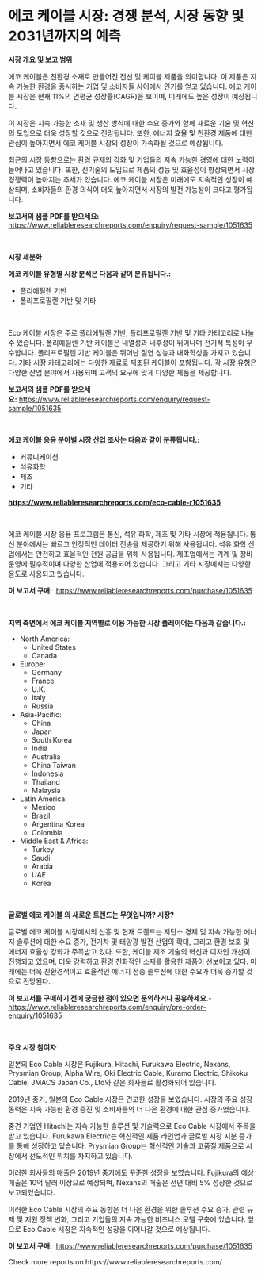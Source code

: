 <p><h1>에코 케이블 시장: 경쟁 분석, 시장 동향 및 2031년까지의 예측</h1></p><p><strong>시장 개요 및 보고 범위</strong></p>
<p><p>에코 케이블은 친환경 소재로 만들어진 전선 및 케이블 제품을 의미합니다. 이 제품은 지속 가능한 환경을 중시하는 기업 및 소비자들 사이에서 인기를 얻고 있습니다. 에코 케이블 시장은 현재 11%의 연평균 성장률(CAGR)을 보이며, 미래에도 높은 성장이 예상됩니다. </p><p>이 시장은 지속 가능한 소재 및 생산 방식에 대한 수요 증가와 함께 새로운 기술 및 혁신의 도입으로 더욱 성장할 것으로 전망됩니다. 또한, 에너지 효율 및 친환경 제품에 대한 관심이 높아지면서 에코 케이블 시장의 성장이 가속화될 것으로 예상됩니다.</p><p>최근의 시장 동향으로는 환경 규제의 강화 및 기업들의 지속 가능한 경영에 대한 노력이 늘어나고 있습니다. 또한, 신기술의 도입으로 제품의 성능 및 효율성이 향상되면서 시장 경쟁력이 높아지는 추세가 있습니다. 에코 케이블 시장은 미래에도 지속적인 성장이 예상되며, 소비자들의 환경 의식이 더욱 높아지면서 시장의 발전 가능성이 크다고 평가됩니다.</p></p>
<p><strong>보고서의 샘플 PDF를 받으세요:</strong> <a href="https://www.reliableresearchreports.com/enquiry/request-sample/1051635">https://www.reliableresearchreports.com/enquiry/request-sample/1051635</a></p>
<p>&nbsp;</p>
<p><strong>시장 세분화</strong></p>
<p><strong>에코 케이블 유형별 시장 분석은 다음과 같이 분류됩니다.:</strong></p>
<p><ul><li>폴리에틸렌 기반</li><li>폴리프로필렌 기반 및 기타</li></ul></p>
<p>&nbsp;</p>
<p><p>Eco 케이블 시장은 주로 폴리에틸렌 기반, 폴리프로필렌 기반 및 기타 카테고리로 나눌 수 있습니다. 폴리에틸렌 기반 케이블은 내열성과 내후성이 뛰어나며 전기적 특성이 우수합니다. 폴리프로필렌 기반 케이블은 뛰어난 절연 성능과 내화학성을 가지고 있습니다. 기타 시장 카테고리에는 다양한 재료로 제조된 케이블이 포함됩니다. 각 시장 유형은 다양한 산업 분야에서 사용되며 고객의 요구에 맞게 다양한 제품을 제공합니다.</p></p>
<p><strong>보고서의 샘플 PDF를 받으세요:</strong>&nbsp;<a href="https://www.reliableresearchreports.com/enquiry/request-sample/1051635">https://www.reliableresearchreports.com/enquiry/request-sample/1051635</a></p>
<p>&nbsp;</p>
<p><strong> 에코 케이블 응용 분야별 시장 산업 조사는 다음과 같이 분류됩니다.:</strong></p>
<p><ul><li>커뮤니케이션</li><li>석유화학</li><li>제조</li><li>기타</li></ul></p>
<p><strong><a href="https://www.reliableresearchreports.com/eco-cable-r1051635">https://www.reliableresearchreports.com/eco-cable-r1051635</a></strong></p>
<p>&nbsp;</p>
<p><p>에코 케이블 시장 응용 프로그램은 통신, 석유 화학, 제조 및 기타 시장에 적용됩니다. 통신 분야에서는 빠르고 안정적인 데이터 전송을 제공하기 위해 사용됩니다. 석유 화학 산업에서는 안전하고 효율적인 전원 공급을 위해 사용됩니다. 제조업에서는 기계 및 장비 운영에 필수적이며 다양한 산업에 적용되어 있습니다. 그리고 기타 시장에서는 다양한 용도로 사용되고 있습니다.</p></p>
<p><strong>이 보고서 구매:</strong>&nbsp; <a href="https://www.reliableresearchreports.com/purchase/1051635">https://www.reliableresearchreports.com/purchase/1051635</a></p>
<p>&nbsp;</p>
<p><strong>지역 측면에서 에코 케이블 지역별로 이용 가능한 시장 플레이어는 다음과 같습니다.:</strong></p>
<p><ul>
    <li>
        North America:
        <ul>
            <li>United States</li>
            <li>Canada</li>
        </ul>
    </li>
    <li>
        Europe:
        <ul>
            <li>Germany</li>
            <li>France</li>
            <li>U.K.</li>
            <li>Italy</li>
            <li>Russia</li>
        </ul>
    </li>
    <li>
        Asia-Pacific:
        <ul>
            <li>China</li>
            <li>Japan</li>
            <li>South Korea</li>
            <li>India</li>
            <li>Australia</li>
            <li>China Taiwan</li>
            <li>Indonesia</li>
            <li>Thailand</li>
            <li>Malaysia</li>
        </ul>
    </li>
    <li>
        Latin America:
        <ul>
            <li>Mexico</li>
            <li>Brazil</li>
            <li>Argentina Korea</li>
            <li>Colombia</li>
        </ul>
    </li>
    <li>
        Middle East & Africa:
        <ul>
            <li>Turkey</li>
            <li>Saudi</li>
            <li>Arabia</li>
            <li>UAE</li>
            <li>Korea</li>
        </ul>
    </li>
    </ul></p>
<p>&nbsp;</p>
<p><strong>글로벌 에코 케이블 의 새로운 트렌드는 무엇입니까? 시장?</strong></p>
<p><p>글로벌 에코 케이블 시장에서의 신흥 및 현재 트렌드는 저탄소 경제 및 지속 가능한 에너지 솔루션에 대한 수요 증가, 전기차 및 태양광 발전 산업의 확대, 그리고 환경 보호 및 에너지 효율성 강화가 주목받고 있다. 또한, 케이블 제조 기술의 혁신과 디자인 개선이 진행되고 있으며, 더욱 강력하고 환경 친화적인 소재를 활용한 제품이 선보이고 있다. 미래에는 더욱 친환경적이고 효율적인 에너지 전송 솔루션에 대한 수요가 더욱 증가할 것으로 전망된다.</p></p>
<p><strong>이 보고서를 구매하기 전에 궁금한 점이 있으면 문의하거나 공유하세요.</strong>- <a href="https://www.reliableresearchreports.com/enquiry/pre-order-enquiry/1051635">https://www.reliableresearchreports.com/enquiry/pre-order-enquiry/1051635</a></p>
<p>&nbsp;</p>
<p><strong>주요 시장 참여자</strong></p>
<p><p>일본의 Eco Cable 시장은 Fujikura, Hitachi, Furukawa Electric, Nexans, Prysmian Group, Alpha Wire, Oki Electric Cable, Kuramo Electric, Shikoku Cable, JMACS Japan Co., Ltd와 같은 회사들로 활성화되어 있습니다.</p><p>2019년 중기, 일본의 Eco Cable 시장은 견고한 성장을 보였습니다. 시장의 주요 성장 동력은 지속 가능한 환경 증진 및 소비자들의 더 나은 환경에 대한 관심 증가였습니다.</p><p>중견 기업인 Hitachi는 지속 가능한 솔루션 및 기술력으로 Eco Cable 시장에서 주목을 받고 있습니다. Furukawa Electric는 혁신적인 제품 라인업과 글로벌 시장 지분 증가를 통해 성장하고 있습니다. Prysmian Group는 혁신적인 기술과 고품질 제품으로 시장에서 선도적인 위치를 차지하고 있습니다.</p><p>이러한 회사들의 매출은 2019년 중기에도 꾸준한 성장을 보였습니다. Fujikura의 예상 매출은 10억 달러 이상으로 예상되며, Nexans의 매출은 전년 대비 5% 성장한 것으로 보고되었습니다.</p><p>이러한 Eco Cable 시장의 주요 동향은 더 나은 환경을 위한 솔루션 수요 증가, 관련 규제 및 지원 정책 변화, 그리고 기업들의 지속 가능한 비즈니스 모델 구축에 있습니다. 앞으로 Eco Cable 시장은 지속적인 성장을 이어나갈 것으로 예상됩니다.</p></p>
<p><strong>이 보고서 구매:</strong>&nbsp;&nbsp;<a href="https://www.reliableresearchreports.com/purchase/1051635">https://www.reliableresearchreports.com/purchase/1051635</a></p>
<p>Check more reports on https://www.reliableresearchreports.com/</p>